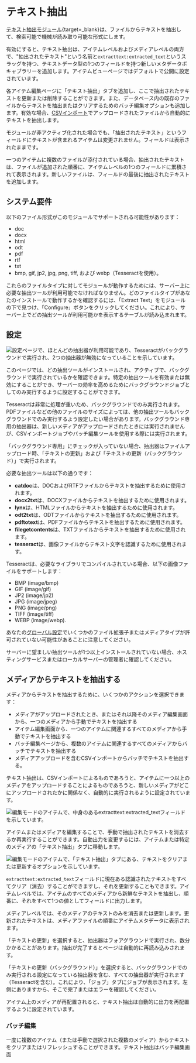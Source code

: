 # テキスト抽出

[テキスト抽出モジュール](https://omeka.org/s/modules/ExtractText){target=_blank}は、ファイルからテキストを抽出して、検索可能で機械が読み取り可能な形式にします。

有効にすると、テキスト抽出は、アイテムレベルおよびメディアレベルの両方で、"抽出されたテキスト"という名前と`extracttext:extracted_text`というスラッグを持つ、テキストデータ型の1つのフィールドを持つ新しいメタデータボキャブラリーを追加します。アイテムビューページではデフォルトで公開に設定されています。

各アイテム編集ページに「テキスト抽出」タブを追加し、ここで抽出されたテキストを更新または削除することができます。また、データベース内の既存のファイルからテキストを抽出またはクリアするためのバッチ編集オプションも追加します。有効な場合、[CSVインポート](../modules/csvimport.md)でアップロードされたファイルから自動的にテキストを抽出します。

モジュールが非アクティブ化された場合でも、「抽出されたテキスト」というフィールドにテキストが含まれるアイテムは変更されません。フィールドは表示されたままです。

一つのアイテムに複数のファイルが添付されている場合、抽出されたテキストは、ファイルが追加された順番に、アイテムレベルの1つのフィールドに累積されて表示されます。新しいファイルは、フィールドの最後に抽出されたテキストを追加します。

## システム要件

以下のファイル形式がこのモジュールでサポートされる可能性があります：

- doc
- docx
- html
- odt
- pdf
- rtf
- txt
- bmp, gif, jp2, jpg, png, tiff, および webp（Tesseractを使用）。

これらのファイルタイプに対してモジュールが動作するためには、サーバー上に必要な抽出ツールが利用可能でなければなりません。どのファイルタイプがあなたのインストールで動作するかを確認するには、「Extract Text」をモジュールの下で見つけ、「Configure」ボタンをクリックしてください。これにより、サーバー上でどの抽出ツールが利用可能かを表示するテーブルが読み込まれます。

## 設定

![設定ページで、ほとんどの抽出器が利用可能であり、Tesseractがバックグラウンドで実行され、2つの抽出器が無効になっていることを示しています。](../modules/modulesfiles/extracttext_configure.png)

このページでは、どの抽出ツールがインストールされ、アクティブで、バックグラウンドで実行されているかを確認できます。特定の抽出ツールを有効または無効にすることができ、サーバーの効率を高めるためにバックグラウンドジョブとしてのみ実行するように設定することができます。

Tesseractは非常に処理が重いため、バックグラウンドでのみ実行されます。PDFファイルなどの他のファイルのサイズによっては、他の抽出ツールもバックグラウンドでのみ実行するよう設定したい場合があります。バックグラウンド専用の抽出器は、新しいメディアがアップロードされたときには実行されませんが、CSVインポートジョブやバッチ編集ツールを使用する際には実行されます。

「バックグラウンド専用」にチェックが入っていない場合、抽出器はファイルアップロード時、「テキストの更新」および「テキストの更新（バックグラウンド）」で実行されます。

必要な抽出ツールは以下の通りです：

- **catdoc**は、DOCおよびRTFファイルからテキストを抽出するために使用されます。
- **docx2txt**は、DOCXファイルからテキストを抽出するために使用されます。
- **lynx**は、HTMLファイルからテキストを抽出するために使用されます。
- **odt2txt**は、ODTファイルからテキストを抽出するために使用されます。
- **pdftotext**は、PDFファイルからテキストを抽出するために使用されます。
- **filegetcontents**は、TXTファイルからテキストを抽出するために使用されます。
- **tesseract**は、画像ファイルからテキスト文字を認識するために使用されます。

Tesseractは、必要なライブラリでコンパイルされている場合、以下の画像ファイルをサポートします：

- BMP (image/bmp)
- GIF (image/gif)
- JP2 (image/jp2)
- JPG (image/jpeg)
- PNG (image/png)
- TIFF (image/tiff)
- WEBP (image/webp).

あなたの[グローバル設定](../admin/settings.md#security)でいくつかのファイル拡張子またはメディアタイプが許可されていない可能性があることに注意してください。

サーバーに望ましい抽出ツールが1つ以上インストールされていない場合、ホスティングサービスまたはローカルサーバーの管理者に確認してください。

## メディアからテキストを抽出する

メディアからテキストを抽出するために、いくつかのアクションを選択できます：

- メディアがアップロードされたとき、またはそれ以降そのメディア編集画面から、一つのメディアから手動でテキストを抽出する
- アイテム編集画面から、一つのアイテムに関連するすべてのメディアから手動でテキストを抽出する
- バッチ編集ページから、複数のアイテムに関連するすべてのメディアからバッチでテキストを抽出する
- メディアアップロードを含むCSVインポートからバッチでテキストを抽出する。

テキスト抽出は、CSVインポートによるものであろうと、アイテムに一つ以上のメディアをアップロードすることによるものであろうと、新しいメディアがどこにアップロードされたかに関係なく、自動的に実行されるように設定されています。

![編集モードのアイテムで、中身のあるextracttext:extracted_textフィールドを示しています。](../modules/modulesfiles/extracttext_item_field.png)

アイテムまたはメディアを編集することで、手動で抽出されたテキストを消去するか再実行することができます。自動出力を変更するには、アイテムまたは特定のメディアの「テキスト抽出」タブに移動します。

![編集モードのアイテムで、「テキスト抽出」タブにある、テキストをクリアまたは更新するオプションを示しています。](../modules/modulesfiles/extracttext_item_edit.png)

`extracttext:extracted_text`フィールドに現在ある認識されたテキストをすべてクリア（消去）することができますし、それを更新することもできます。アイテムレベルでは、アイテムのすべてのメディアから新鮮なテキストを抽出し、順番に、それをすべて1つの値としてフィールドに出力します。

メディアレベルでは、そのメディアのテキストのみを消去または更新します。更新されたテキストは、メディアファイルの順番にアイテムメタデータに表示されます。

「テキストの更新」を選択すると、抽出器はフォアグラウンドで実行され、数分かかることがあります。抽出が完了するとページは自動的に再読み込みされます。

「テキストの更新（バックグラウンド）」を選択すると、バックグラウンドでのみ実行される設定になっている抽出器を含む、すべての抽出器が実行されます（Tesseractを含む）。これにより、「ジョブ」タブにジョブが表示されます。左側にありますから、そこで完了またはエラーを確認してください。

アイテム上のメディアが再配置されると、テキスト抽出は自動的に出力を再配置するように設定されています。

### バッチ編集

一度に複数のアイテム（または手動で選択された複数のメディア）からテキストをクリアまたはリフレッシュすることができます。テキスト抽出はバッチ編集画面

